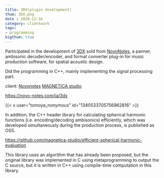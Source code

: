 ```yaml
---
title: 3DX(plugin development)
thum: 3DX.png
date : 2020-12-16
category: clientwork
tags:
- programming
bigthum: true
---
```


Participated in the development of [3DX](https://novo-notes.com/en/3dx) sold from [NovoNotes](https://novo-notes.com/ja), a panner, ambisonic decoder/encoder, and format converter plug-in for  music production software, for spatial acoustic design.

Did the programming in C++, mainly implementing the signal processing part.

client: [Novonotes](https://novo-notes.com/ja) [MAGNETICA studio](https://www.magnetica-studio.com/)


https://novo-notes.com/ja/3dx

{{< x user="tomoya_nonymous" id="1340533705756962816" >}}

In addition, the C++ header library for calculating spherical harmonic functions (i.e. encoding/decoding ambisonics) efficiently, which was developed simultaneously during the production process, is published as OSS.

https://github.com/magnetica-studio/efficient-spherical-harmonic-evaluation

This library uses an algorithm that has already been proposed, but the original library was implemented in C using metaprogramming to output the C source, but it is written in C++ using compile-time computation in this library.